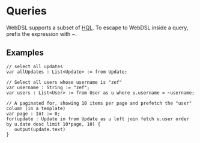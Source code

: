 # Queries

WebDSL supports a subset of [HQL](http://docs.jboss.org/hibernate/core/3.3/reference/en/html/queryhql.html). To escape to WebDSL inside a query, prefix the expression with ~.

## Examples

```
// select all updates
var allUpdates : List<Update> := from Update;

// Select all users whose username is "zef"
var username : String := "zef";
var users : List<User> := from User as u where u.username = ~username;

// A paginated for, showing 10 items per page and prefetch the "user" column (in a template)
var page : Int := 0;
for(update : Update in from Update as u left join fetch u.user order by u.date desc limit 10*page, 10) {
   output(update.text)
}
```
